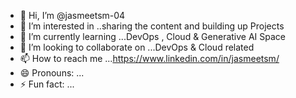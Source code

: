 - 👋 Hi, I’m @jasmeetsm-04
- 👀 I’m interested in ..sharing the content and building up Projects
- 🌱 I’m currently learning ...DevOps , Cloud & Generative AI Space
- 💞️ I’m looking to collaborate on ...DevOps & Cloud related 
- 📫 How to reach me ...https://www.linkedin.com/in/jasmeetsm/
- 😄 Pronouns: ...
- ⚡ Fun fact: ...

<!---
jasmeetsm-04/jasmeetsm-04 is a ✨ special ✨ repository because its `README.md` (this file) appears on your GitHub profile.
You can click the Preview link to take a look at your changes.
--->
